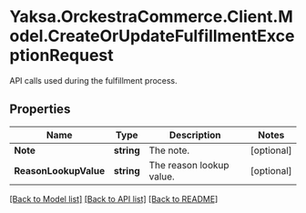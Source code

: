 # Yaksa.OrckestraCommerce.Client.Model.CreateOrUpdateFulfillmentExceptionRequest
API calls used during the fulfillment process.

## Properties

Name | Type | Description | Notes
------------ | ------------- | ------------- | -------------
**Note** | **string** | The note. | [optional] 
**ReasonLookupValue** | **string** | The reason lookup value. | [optional] 

[[Back to Model list]](../README.md#documentation-for-models) [[Back to API list]](../README.md#documentation-for-api-endpoints) [[Back to README]](../README.md)

